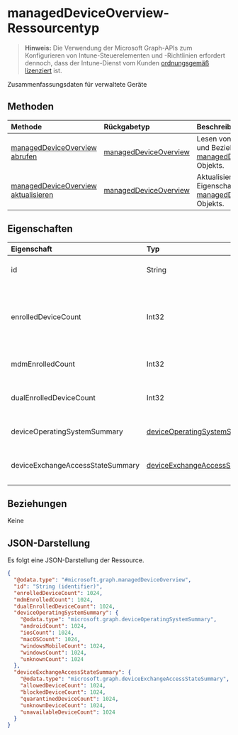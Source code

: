 # <a name="manageddeviceoverview-resource-type"></a>managedDeviceOverview-Ressourcentyp

> **Hinweis:** Die Verwendung der Microsoft Graph-APIs zum Konfigurieren von Intune-Steuerelementen und -Richtlinien erfordert dennoch, dass der Intune-Dienst vom Kunden [ordnungsgemäß lizenziert](https://go.microsoft.com/fwlink/?linkid=839381) ist.

Zusammenfassungsdaten für verwaltete Geräte
## <a name="methods"></a>Methoden
|Methode|Rückgabetyp|Beschreibung|
|:---|:---|:---|
|[managedDeviceOverview abrufen](../api/intune_devices_manageddeviceoverview_get.md)|[managedDeviceOverview](../resources/intune_devices_manageddeviceoverview.md)|Lesen von Eigenschaften und Beziehungen des [managedDeviceOverview](../resources/intune_devices_manageddeviceoverview.md)-Objekts.|
|[managedDeviceOverview aktualisieren](../api/intune_devices_manageddeviceoverview_update.md)|[managedDeviceOverview](../resources/intune_devices_manageddeviceoverview.md)|Aktualisieren der Eigenschaften eines [managedDeviceOverview](../resources/intune_devices_manageddeviceoverview.md)-Objekts.|

## <a name="properties"></a>Eigenschaften
|Eigenschaft|Typ|Beschreibung|
|:---|:---|:---|
|id|String|Eindeutiger Bezeichner für die Zusammenfassung|
|enrolledDeviceCount|Int32|Gesamtanzahl von registrierten Geräten. Über den Intune-PC-Agent verwaltete Geräte sind nicht enthalten.|
|mdmEnrolledCount|Int32|Die Anzahl der in MDM registrierten Geräte.|
|dualEnrolledDeviceCount|Int32|Die Anzahl der in MDM und EAS registrierten Geräte.|
|deviceOperatingSystemSummary|[deviceOperatingSystemSummary](../resources/intune_devices_deviceoperatingsystemsummary.md)|Betriebssystem des Geräts – Zusammenfassung.|
|deviceExchangeAccessStateSummary|[deviceExchangeAccessStateSummary](../resources/intune_devices_deviceexchangeaccessstatesummary.md)|Verteilung des Exchange-Zugriffsstatus in Intune|

## <a name="relationships"></a>Beziehungen
Keine
## <a name="json-representation"></a>JSON-Darstellung
Es folgt eine JSON-Darstellung der Ressource.
<!-- {
  "blockType": "resource",
  "keyProperty": "id",
  "@odata.type": "microsoft.graph.managedDeviceOverview"
}
-->
``` json
{
  "@odata.type": "#microsoft.graph.managedDeviceOverview",
  "id": "String (identifier)",
  "enrolledDeviceCount": 1024,
  "mdmEnrolledCount": 1024,
  "dualEnrolledDeviceCount": 1024,
  "deviceOperatingSystemSummary": {
    "@odata.type": "microsoft.graph.deviceOperatingSystemSummary",
    "androidCount": 1024,
    "iosCount": 1024,
    "macOSCount": 1024,
    "windowsMobileCount": 1024,
    "windowsCount": 1024,
    "unknownCount": 1024
  },
  "deviceExchangeAccessStateSummary": {
    "@odata.type": "microsoft.graph.deviceExchangeAccessStateSummary",
    "allowedDeviceCount": 1024,
    "blockedDeviceCount": 1024,
    "quarantinedDeviceCount": 1024,
    "unknownDeviceCount": 1024,
    "unavailableDeviceCount": 1024
  }
}
```



